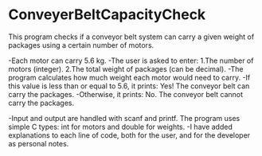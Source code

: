 # ConveyerBeltCapacityCheck
This program checks if a conveyor belt system can carry a given weight of packages using a certain number of motors.

-Each motor can carry 5.6 kg.
-The user is asked to enter:
 1.The number of motors (integer).
 2.The total weight of packages (can be decimal).
-The program calculates how much weight each motor would need to carry.
-If this value is less than or equal to 5.6, it prints:
 Yes! The conveyor belt can carry the packages.
-Otherwise, it prints:
 No. The conveyor belt cannot carry the packages.

-Input and output are handled with scanf and printf. The program uses simple C types: int for motors and double for weights.
-I have added explanations to each line of code, both for the user, and for the developer as personal notes.
